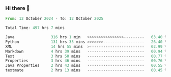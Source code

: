 ### Hi there 👋

<!--
**luoxuanzao/luoxuanzao** is a ✨ _special_ ✨ repository because its `README.md` (this file) appears on your GitHub profile.

Here are some ideas to get you started:

- 🔭 I’m currently working on ...
- 🌱 I’m currently learning ...
- 👯 I’m looking to collaborate on ...
- 🤔 I’m looking for help with ...
- 💬 Ask me about ...
- 📫 How to reach me: ...
- 😄 Pronouns: ...
- ⚡ Fun fact: ...
-->

<!--START_SECTION:waka-->

```rust
From: 12 October 2024 - To: 12 October 2025

Total Time: 497 hrs 7 mins

Java                316 hrs 1 min   >>>>>>>>>>>>>>>>---------   63.40 %
Python              131 hrs 35 mins >>>>>>>------------------   26.40 %
XML                 14 hrs 55 mins  >------------------------   02.99 %
Markdown            4 hrs 39 mins   -------------------------   00.94 %
Text                3 hrs 50 mins   -------------------------   00.77 %
Properties          3 hrs 46 mins   -------------------------   00.76 %
Java Properties     2 hrs 43 mins   -------------------------   00.55 %
textmate            2 hrs 13 mins   -------------------------   00.45 %
```

<!--END_SECTION:waka-->